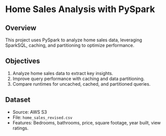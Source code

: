 # Home Sales Analysis with PySpark

## Overview
This project uses PySpark to analyze home sales data, leveraging SparkSQL, caching, and partitioning to optimize performance.

## Objectives
1. Analyze home sales data to extract key insights.
2. Improve query performance with caching and data partitioning.
3. Compare runtimes for uncached, cached, and partitioned queries.

## Dataset
- Source: AWS S3  
- File: `home_sales_revised.csv`  
- Features: Bedrooms, bathrooms, price, square footage, year built, view ratings.
